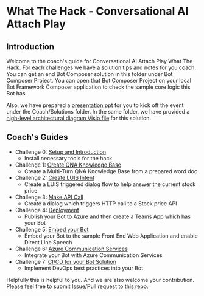 
# What The Hack - Conversational AI Attach Play

## Introduction
Welcome to the coach's guide for Conversational AI Attach Play What The Hack. For each challenges we have a solution tips and notes for you coach. You can get an end Bot Composer solution in this folder under Bot Composer Project. You can open that Bot Composer Project on your local Bot Framework Composer application to check the sample core logic this Bot has.

Also, we have prepared a [presentation ppt](Coach\Solutions\FSIBotAttachPlayProgramIntro.pptx) for you to kick off the event under the Coach/Solutions folder. In the same folder, we have provided a [high-level architectural diagram Visio file](Coach\Solutions\ArchitecturalDiagram.vsdx) for this solution.

## Coach's Guides
 - Challenge 0: [Setup and Introduction](./Solution-0.md)
    * Install necessary tools for the hack
 - Challenge 1: [Create QNA Knowledge Base](./Solution-1.md)
    * Create a Multi-Turn QNA Knowledge Base from a prepared word doc
 - Challenge 2: [Create LUIS Intent](./Solution-2.md)
    * Create a LUIS triggered dialog flow to help answer the current stock price
 - Challenge 3: [Make API Call](./Solution-3.md) 
    * Create a dialog which triggers HTTP call to a Stock price API
 - Challenge 4: [Deployment](./Solution-4.md) 
    * Publish your Bot to Azure and then create a Teams App which has your Bot
 - Challenge 5: [Embed your Bot](./Solution-5.md)
    * Embed your Bot to the sample Front End Web Application and enable Direct Line Speech 
 - Challenge 6: [Azure Communication Services](./Solution-6.md) 
    * Integrate your Bot with Azure Communication Services 
 - Challenge 7: [CI/CD for your Bot Solution](./Solution-7.md) 
    * Implement DevOps best practices into your Bot 



 Helpfully this is helpful to you. And we are also welcome your contribution. Please feel free to submit Issue/Pull request to this repo. 

